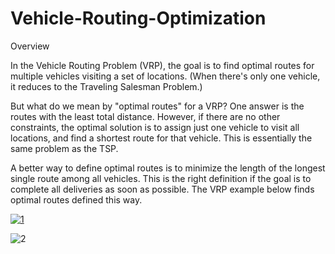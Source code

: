 # Vehicle-Routing-Optimization
Overview

In the Vehicle Routing Problem (VRP), the goal is to find optimal routes for multiple vehicles visiting a set of locations. (When there's only one vehicle, it reduces to the Traveling Salesman Problem.)

But what do we mean by "optimal routes" for a VRP? One answer is the routes with the least total distance. However, if there are no other constraints, the optimal solution is to assign just one vehicle to visit all locations, and find a shortest route for that vehicle. This is essentially the same problem as the TSP.

A better way to define optimal routes is to minimize the length of the longest single route among all vehicles. This is the right definition if the goal is to complete all deliveries as soon as possible. The VRP example below finds optimal routes defined this way.

[![1](https://github.com/user-attachments/assets/0b071ad6-a6fa-447f-9e62-fd2d397ec2ff)](https://camo.githubusercontent.com/ccd03d565e06250024de561efdf149a0708dd5a04f5a18a38aaf6b3d3fb4da42/68747470733a2f2f646576656c6f706572732e676f6f676c652e636f6d2f6f7074696d697a6174696f6e2f696d616765732f726f7574696e672f7672702e737667)

![2](https://github.com/user-attachments/assets/546886aa-320a-4ddb-8d22-9cf5e878ea39)
